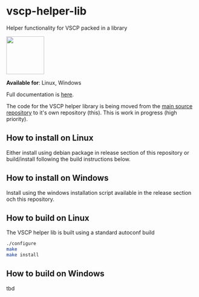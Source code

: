 # vscp-helper-lib

Helper functionality for VSCP packed in a library

<img src="https://vscp.org/images/logo.png" width="100">

**Available for**: Linux, Windows

Full documentation is [here](https://grodansparadis.gitbooks.io/the-vscp-helper-library/).

The code for the VSCP helper library is being moved from the [main source repository](https://github.com/grodansparadis/vscp) to it's own repository (this). This is work in progress (high priority).

## How to install on Linux
Either install using debian package in release section of this repository or build/install following the build instructions below.

## How to install on Windows
Install using the windows installation script available in the release section och this repository.

## How to build on Linux
The VSCP helper lib is built using a standard autoconf build

```bash
./configure
make
make install
```

## How to build on Windows
tbd